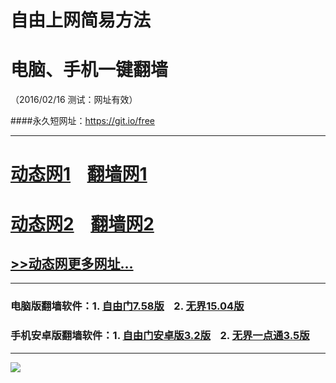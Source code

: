 # 自由上网简易方法
# 电脑、手机一键翻墙
（2016/02/16 测试：网址有效）

####永久短网址：https://git.io/free

***

# <a href="http://dt02.t31.org/216" target="_blank">动态网1</a>&nbsp;&nbsp;&nbsp;&nbsp;<a href="https://d1kkh9rxjohuup.cloudfront.net" target="_blank">翻墙网1</a>

# <a href="http://dt-02.cpct.com/216" target="_blank">动态网2</a>&nbsp;&nbsp;&nbsp;&nbsp;<a href="https://d35zgsgbb3t2t6.cloudfront.net" target="_blank">翻墙网2</a>

## <a href="https://d2tlgd8ohfphni.cloudfront.net/urldt0.php/216" target="_blank">>>动态网更多网址...</a>
***

### 电脑版翻墙软件：1. <a href="https://d30ukpfou3l562.cloudfront.net/fgget.php?fid=fg758p.zip" target="_blank">自由门7.58版</a>&nbsp;&nbsp;&nbsp;&nbsp;2. <a href="https://d30ukpfou3l562.cloudfront.net/fgget.php?fid=u1504.zip" target="_blank">无界15.04版</a>

### 手机安卓版翻墙软件：1. <a href="https://d30ukpfou3l562.cloudfront.net/fgget.php?fid=fgma32.apk" target="_blank">自由门安卓版3.2版</a>&nbsp;&nbsp;&nbsp;&nbsp;2. <a href="https://d30ukpfou3l562.cloudfront.net/fgget.php?fid=um3.5.apk" target="_blank">无界一点通3.5版</a>

***

<p><img src="https://dyhe74182toy.cloudfront.net/pic/yjfq-20160207.png"></p> 
